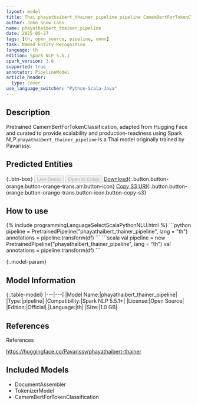 ```yaml
---
layout: model
title: Thai phayathaibert_thainer_pipeline pipeline CamemBertForTokenClassification from Pavarissy
author: John Snow Labs
name: phayathaibert_thainer_pipeline
date: 2025-05-27
tags: [th, open_source, pipeline, onnx]
task: Named Entity Recognition
language: th
edition: Spark NLP 5.5.1
spark_version: 3.0
supported: true
annotator: PipelineModel
article_header:
  type: cover
use_language_switcher: "Python-Scala-Java"
---
```


## Description

Pretrained CamemBertForTokenClassification, adapted from Hugging Face and curated to provide scalability and production-readiness using Spark NLP.`phayathaibert_thainer_pipeline` is a Thai model originally trained by Pavarissy.

## Predicted Entities



{:.btn-box}
<button class="button button-orange" disabled>Live Demo</button>
<button class="button button-orange" disabled>Open in Colab</button>
[Download](https://s3.amazonaws.com/auxdata.johnsnowlabs.com/public/models/phayathaibert_thainer_pipeline_th_5.5.1_3.0_1748370308407.zip){:.button.button-orange.button-orange-trans.arr.button-icon}
[Copy S3 URI](s3://auxdata.johnsnowlabs.com/public/models/phayathaibert_thainer_pipeline_th_5.5.1_3.0_1748370308407.zip){:.button.button-orange.button-orange-trans.button-icon.button-copy-s3}

## How to use



<div class="tabs-box" markdown="1">
{% include programmingLanguageSelectScalaPythonNLU.html %}
```python
pipeline = PretrainedPipeline("phayathaibert_thainer_pipeline", lang = "th")
annotations =  pipeline.transform(df)
```
```scala
val pipeline = new PretrainedPipeline("phayathaibert_thainer_pipeline", lang = "th")
val annotations = pipeline.transform(df)
```
</div>

{:.model-param}
## Model Information

{:.table-model}
|---|---|
|Model Name:|phayathaibert_thainer_pipeline|
|Type:|pipeline|
|Compatibility:|Spark NLP 5.5.1+|
|License:|Open Source|
|Edition:|Official|
|Language:|th|
|Size:|1.0 GB|

## References

References

https://huggingface.co/Pavarissy/phayathaibert-thainer

## Included Models

- DocumentAssembler
- TokenizerModel
- CamemBertForTokenClassification